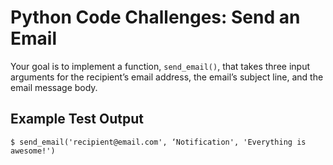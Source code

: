# Python Code Challenges: Send an Email

Your goal is to implement a function, `send_email()`, that takes three input arguments for the recipient’s email address, the email’s subject line, and the email message body.

## Example Test Output
```console
$ send_email('recipient@email.com', ‘Notification', 'Everything is awesome!')
```
